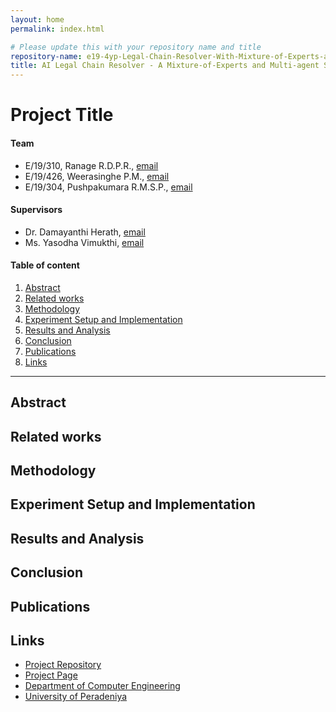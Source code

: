```yaml
---
layout: home
permalink: index.html

# Please update this with your repository name and title
repository-name: e19-4yp-Legal-Chain-Resolver-With-Mixture-of-Experts-and-Multi-Agent-System-for-Legal-Assistance
title: AI Legal Chain Resolver - A Mixture-of-Experts and Multi-agent System for Legal Assistance
---
```


[comment]: # "This is the standard layout for the project, but you can clean this and use your own template"

# Project Title

#### Team

- E/19/310, Ranage R.D.P.R., [email](mailto:e19310@eng.pdn.ac.lk)
- E/19/426, Weerasinghe P.M., [email](mailto:e19426@eng.pdn.ac.lk)
- E/19/304, Pushpakumara R.M.S.P., [email](mailto:e19304@eng.pdn.ac.lk)

#### Supervisors

- Dr. Damayanthi Herath, [email](mailto:damayanthiherath@eng.pdn.ac.lk )
- Ms. Yasodha Vimukthi, [email](mailto:yashodhav@eng.pdn.ac.lk)

#### Table of content

1. [Abstract](#abstract)
2. [Related works](#related-works)
3. [Methodology](#methodology)
4. [Experiment Setup and Implementation](#experiment-setup-and-implementation)
5. [Results and Analysis](#results-and-analysis)
6. [Conclusion](#conclusion)
7. [Publications](#publications)
8. [Links](#links)

---

<!-- 
DELETE THIS SAMPLE before publishing to GitHub Pages !!!
This is a sample image, to show how to add images to your page. To learn more options, please refer [this](https://projects.ce.pdn.ac.lk/docs/faq/how-to-add-an-image/)
![Sample Image](./images/sample.png) 
-->


## Abstract

## Related works

## Methodology

## Experiment Setup and Implementation

## Results and Analysis

## Conclusion

## Publications
[//]: # "Note: Uncomment each once you uploaded the files to the repository"

<!-- 1. [Semester 7 report](./) -->
<!-- 2. [Semester 7 slides](./) -->
<!-- 3. [Semester 8 report](./) -->
<!-- 4. [Semester 8 slides](./) -->
<!-- 5. Author 1, Author 2 and Author 3 "Research paper title" (2021). [PDF](./). -->


## Links

[//]: # ( NOTE: EDIT THIS LINKS WITH YOUR REPO DETAILS )

- [Project Repository](https://github.com/cepdnaclk/repository-name)
- [Project Page](https://cepdnaclk.github.io/repository-name)
- [Department of Computer Engineering](http://www.ce.pdn.ac.lk/)
- [University of Peradeniya](https://eng.pdn.ac.lk/)

[//]: # "Please refer this to learn more about Markdown syntax"
[//]: # "https://github.com/adam-p/markdown-here/wiki/Markdown-Cheatsheet"
